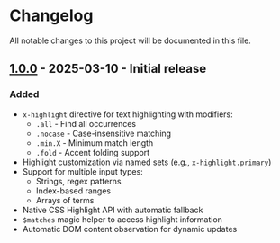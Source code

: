 # Changelog

All notable changes to this project will be documented in this file.

## [1.0.0] - 2025-03-10 - Initial release

### Added
- `x-highlight` directive for text highlighting with modifiers:
  - `.all` - Find all occurrences
  - `.nocase` - Case-insensitive matching
  - `.min.X` - Minimum match length
  - `.fold` - Accent folding support
- Highlight customization via named sets (e.g., `x-highlight.primary`)
- Support for multiple input types:
  - Strings, regex patterns
  - Index-based ranges
  - Arrays of terms
- Native CSS Highlight API with automatic fallback
- `$matches` magic helper to access highlight information
- Automatic DOM content observation for dynamic updates

[1.0.0]: https://github.com/trych/alpine-highlight/releases/tag/v1.0.0